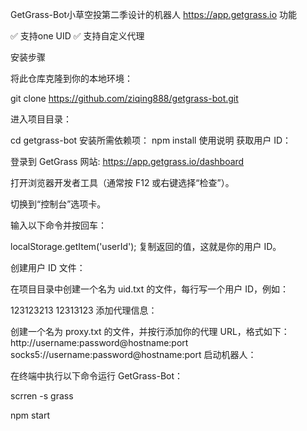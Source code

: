 GetGrass-Bot小草空投第二季设计的机器人
https://app.getgrass.io
功能

✅ 支持one UID
✅ 支持自定义代理

安装步骤

将此仓库克隆到你的本地环境：

git clone https://github.com/ziqing888/getgrass-bot.git

进入项目目录：

cd getgrass-bot
安装所需依赖项：
npm install
使用说明
获取用户 ID：

登录到 GetGrass 网站: https://app.getgrass.io/dashboard

打开浏览器开发者工具（通常按 F12 或右键选择“检查”）。

切换到“控制台”选项卡。

输入以下命令并按回车：

localStorage.getItem('userId');
复制返回的值，这就是你的用户 ID。

创建用户 ID 文件：

在项目目录中创建一个名为 uid.txt 的文件，每行写一个用户 ID，例如：

123123213
12313123
添加代理信息：

创建一个名为 proxy.txt 的文件，并按行添加你的代理 URL，格式如下：
http://username:password@hostname:port
socks5://username:password@hostname:port
启动机器人：

在终端中执行以下命令运行 GetGrass-Bot：

scrren -s grass

npm start
